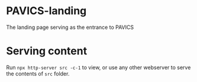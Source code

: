 # PAVICS-landing
The landing page serving as the entrance to PAVICS


# Serving content

Run `npx http-server src -c-1` to view, or use any other webserver to serve the contents of `src` folder.